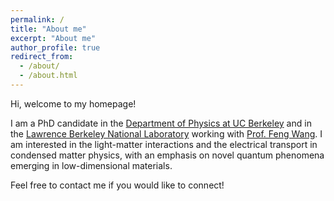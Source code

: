 ```yaml
---
permalink: /
title: "About me"
excerpt: "About me"
author_profile: true
redirect_from: 
  - /about/
  - /about.html
---
```


Hi, welcome to my homepage!

I am a PhD candidate in the [Department of Physics at UC Berkeley](https://physics.berkeley.edu/) and in the [Lawrence Berkeley National Laboratory](https://www.lbl.gov/) working with [Prof. Feng Wang](https://physics.berkeley.edu/research-faculty/ultrafast-nano-optics-group). I am interested in the light-matter interactions and the electrical transport in condensed matter physics, with an emphasis on novel quantum phenomena emerging in low-dimensional materials.

Feel free to contact me if you would like to connect!
